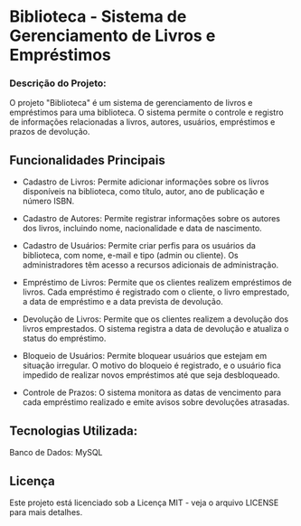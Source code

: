 # Biblioteca - Sistema de Gerenciamento de Livros e Empréstimos
 ### Descrição do Projeto:

O projeto "Biblioteca" é um sistema de gerenciamento de livros e empréstimos para uma biblioteca. O sistema permite o controle e registro de informações relacionadas a livros, autores, usuários, empréstimos e prazos de devolução.

## Funcionalidades Principais


* Cadastro de Livros: Permite adicionar informações sobre os livros disponíveis na biblioteca, como título, autor, ano de publicação e número ISBN.

* Cadastro de Autores: Permite registrar informações sobre os autores dos livros, incluindo nome, nacionalidade e data de nascimento.

* Cadastro de Usuários: Permite criar perfis para os usuários da biblioteca, com nome, e-mail e tipo (admin ou cliente). Os administradores têm acesso a recursos adicionais de administração.

* Empréstimo de Livros: Permite que os clientes realizem empréstimos de livros. Cada empréstimo é registrado com o cliente, o livro emprestado, a data de empréstimo e a data prevista de devolução.

* Devolução de Livros: Permite que os clientes realizem a devolução dos livros emprestados. O sistema registra a data de devolução e atualiza o status do empréstimo.

* Bloqueio de Usuários: Permite bloquear usuários que estejam em situação irregular. O motivo do bloqueio é registrado, e o usuário fica impedido de realizar novos empréstimos até que seja desbloqueado.

* Controle de Prazos: O sistema monitora as datas de vencimento para cada empréstimo realizado e emite avisos sobre devoluções atrasadas.

## Tecnologias Utilizada:

Banco de Dados: MySQL

## Licença
Este projeto está licenciado sob a Licença MIT - veja o arquivo LICENSE para mais detalhes.
